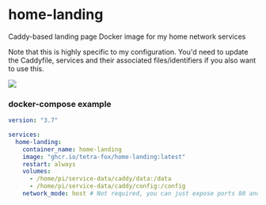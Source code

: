 # home-landing
Caddy-based landing page Docker image for my home network services

Note that this is highly specific to my configuration. You'd need to update the Caddyfile, services and their associated files/identifiers if you also want to use this.

![](https://user-images.githubusercontent.com/6416201/168939482-ed90244e-7a2a-4de4-8b8f-356359b09c40.png)

### docker-compose example
```yaml
version: "3.7"

services:
  home-landing:
    container_name: home-landing
    image: "ghcr.io/tetra-fox/home-landing:latest"
    restart: always
    volumes:
      - /home/pi/service-data/caddy/data:/data
      - /home/pi/service-data/caddy/config:/config
    network_mode: host # Not required, you can just expose ports 80 and 443
```
